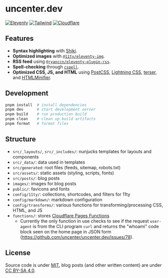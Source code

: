 # uncenter.dev

[![Eleventy](https://img.shields.io/npm/v/@11ty/eleventy/canary?style=flat-square&logo=eleventy&logoColor=white&label=&labelColor=222222&color=111111)](https://11ty.dev)
[![Tailwind](https://img.shields.io/badge/Tailwind_CSS-38B2AC?style=flat-square&logo=tailwind-css&logoColor=white)](https://tailwindcss.com)
[![Cloudflare](https://img.shields.io/badge/Cloudflare_Pages-F38020?style=flat-square&logo=cloudflare&logoColor=white)](https://pages.cloudflare.com/)

## Features

-   **Syntax highlighting** with [Shiki](https://shiki.style/packages/markdown-it).
-   **Optimized images** with [`@11ty/eleventy-img`](https://github.com/11ty/eleventy-img).
-   **RSS feed** using [`@ryanccn/eleventy-plugin-rss`](https://github.com/ryanccn/eleventy-plugin-rss).
-   **Spell-checking** through [`cspell`](http://cspell.org/).
-   **Optimized CSS, JS, and HTML** using [PostCSS](https://postcss.org/), [Lightning CSS](https://lightningcss.dev/), [terser](https://github.com/terser/terser), and [HTMLMinifier](https://github.com/kangax/html-minifier).

## Development

```sh
pnpm install  # install dependencies
pnpm dev      # start development server
pnpm build    # run production build
pnpm clean    # clean up build artifacts
pnpm format   # format files
```

## Structure

-   `src/_layouts/`, `src/_includes/`: nunjucks templates for layouts and components
-   `src/_data/`: data used in templates
-   `src/generated`: root files (feeds, sitemap, robots.txt)
-   `src/assets/`: static assets (styling, scripts, fonts)
-   `src/posts/`: blog posts
-   `images/`: images for blog posts
-   `public/`: favicons and fonts
-   `config/11ty/`: collections, shortcodes, and filters for 11ty
-   `config/markdown/`: markdown configuration
-   `config/transforms/`: various functions for transforming/processing CSS, HTML, and JS
-   `functions/`: stores [Cloudflare Pages Functions](https://developers.cloudflare.com/pages/functions/)
    -   Currently the only function in use checks to see if the request `user-agent` is from the CLI program `curl` and returns the "whoami" code block seen on the home page in JSON form (https://github.com/uncenter/uncenter.dev/issues/78).

## License

Source code is under [MIT](LICENSE), blog posts (and other written content) are under [CC BY-SA 4.0](LICENSE-content).
